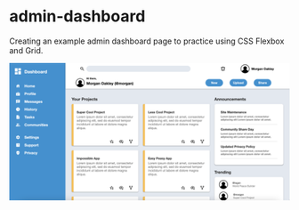 # admin-dashboard
Creating an example admin dashboard page to practice using CSS Flexbox and Grid.

![Alt text](https://github.com/Taaaaab/personal-portfolio/blob/main/photos/dashboard.png?raw=true "Dashboard screenshot")
